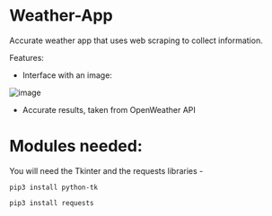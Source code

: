# Weather-App

Accurate weather app that uses web scraping to collect information.

Features:

- Interface with an image: 

![image](https://user-images.githubusercontent.com/74102654/109374692-1cba2980-78dd-11eb-8256-c73af94e4452.png)

- Accurate results, taken from OpenWeather API

# Modules needed:

You will need the Tkinter and the requests libraries - 

```
pip3 install python-tk
```
```
pip3 install requests
```

#
